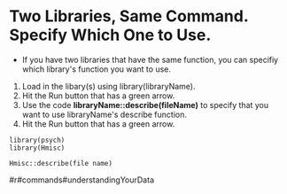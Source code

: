 # Two Libraries, Same Command. Specify Which One to Use. 

* If you have two libraries that have the same function, you can      specifiy which library's function you want to use. 

1. Load in the libary(s) using library(libraryName). 
2. Hit the Run button that has a green arrow. 
3. Use the code  **libraryName::describe(fileName)** to specify that you want to use libraryName's describe function.
4. Hit the Run button that has a green arrow.

```{r}
library(psych)
library(Hmisc)
```

```{r}
Hmisc::describe(file name)
```

#r#commands#understandingYourData
